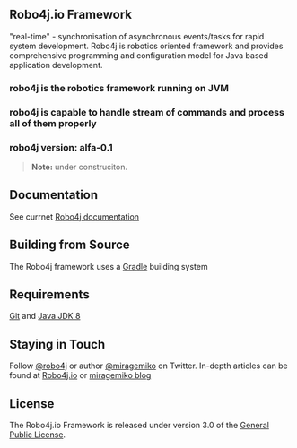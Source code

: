 ## Robo4j.io Framework
"real-time" - synchronisation of asynchronous events/tasks for rapid system development.
Robo4j is robotics oriented framework and provides comprehensive programming and configuration
model for Java based application development.  

### robo4j is the robotics framework running on JVM
### robo4j is capable to handle stream of commands and process all of them properly
### robo4j version: alfa-0.1

> **Note:** under construciton.

## Documentation
See currnet [Robo4j documentation][]

## Building from Source
The Robo4j framework uses a [Gradle][] building system

## Requirements
[Git][] and [Java JDK 8][]

## Staying in Touch
Follow [@robo4j][] or author [@miragemiko][]
on Twitter. In-depth articles can be found at [Robo4j.io][] or [miragemiko blog][]

## License
The Robo4j.io Framework is released under version 3.0 of the [General Public License][].

[Robo4j.io]: http://www.robo4j.io
[miragemiko blog]: http://www.miroslavkopecky.com
[General Public License]: http://www.gnu.org/licenses/gpl-3.0-standalone.html0
[@robo4j]: https://twitter.com/robo4j
[@miragemiko]: https://twitter.com/miragemiko
[Gradle]: http://gradle.org
[Java JDK 8]: http://www.oracle.com/technetwork/java/javase/downloads
[Git]: http://help.github.com/set-up-git-redirect
[Robo4j documentation]: http://www.robo4j.io/p/documentation.html
